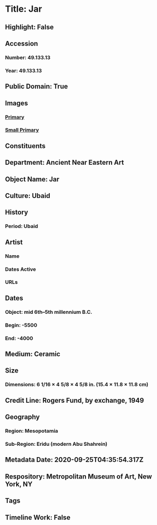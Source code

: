 # Title: Jar
## Highlight: False
## Accession
### Number: 49.133.13
### Year: 49.133.13
## Public Domain: True
## Images
### [Primary](https://images.metmuseum.org/CRDImages/an/original/ME49_133_13.jpg)
### [Small Primary](https://images.metmuseum.org/CRDImages/an/web-large/ME49_133_13.jpg)
## Constituents
## Department: Ancient Near Eastern Art
## Object Name: Jar
## Culture: Ubaid
## History
### Period: Ubaid
## Artist
### Name
### Dates Active
### URLs
## Dates
### Object: mid 6th–5th millennium B.C.
### Begin: -5500
### End: -4000
## Medium: Ceramic
## Size
### Dimensions: 6 1/16 × 4 5/8 × 4 5/8 in. (15.4 × 11.8 × 11.8 cm)
## Credit Line: Rogers Fund, by exchange, 1949
## Geography
### Region: Mesopotamia
### Sub-Region: Eridu (modern Abu Shahrein)
## Metadata Date: 2020-09-25T04:35:54.317Z
## Respository: Metropolitan Museum of Art, New York, NY
## Tags
## Timeline Work: False